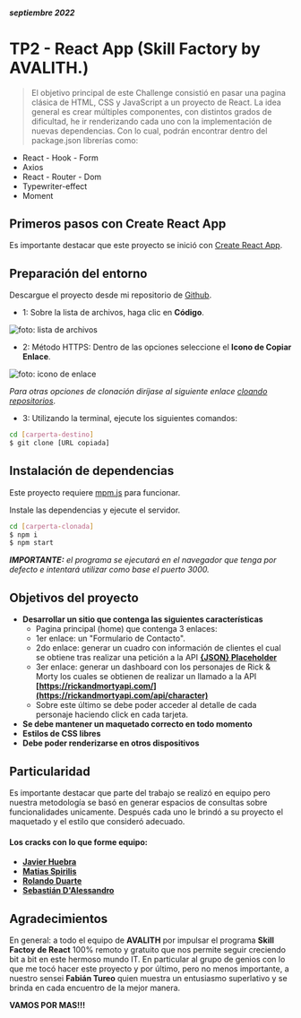 ##### septiembre 2022
# TP2 - React App (Skill Factory by AVALITH.)

> El objetivo principal de este Challenge consistió en pasar una pagina clásica de HTML, CSS y JavaScript a un proyecto de React. La idea general es crear múltiples componentes, con distintos grados de dificultad, he ir renderizando cada uno con la implementación de nuevas dependencias. Con lo cual, podrán encontrar dentro del package.json librerías como:
- React - Hook - Form
- Axios
- React - Router - Dom
- Typewriter-effect
- Moment


## Primeros pasos con Create React App

Es importante destacar que este proyecto se inició con [Create React App](https://github.com/facebook/create-react-app).

## Preparación del entorno

Descargue el proyecto desde mi repositorio de  [Github](https://github.com/SebaDAlessandro/tp1-skillfactory-react).

- 1: Sobre la lista de archivos, haga clic en **Código**.

![foto: lista de archivos](https://docs.github.com/assets/cb-20363/images/help/repository/code-button.png)

- 2: Método HTTPS: Dentro de las opciones seleccione el **Icono de Copiar Enlace**.

![foto: icono de enlace](https://docs.github.com/assets/cb-33207/images/help/repository/https-url-clone-cli.png)

*Para otras opciones de clonación diríjase al siguiente enlace [cloando repositorios](https://docs.github.com/es/repositories/creating-and-managing-repositories/cloning-a-repository)*.

- 3: Utilizando la terminal, ejecute los siguientes comandos:

```sh
cd [carperta-destino]
$ git clone [URL copiada]
```

## Instalación de dependencias

Este proyecto requiere [mpm.js](https://www.npmjs.com/) para funcionar.

Instale las dependencias y ejecute el servidor.

```sh
cd [carperta-clonada]
$ npm i
$ npm start
```

**_IMPORTANTE:_** *el programa se ejecutará en el navegador que tenga por defecto e intentará utilizar como base el puerto 3000.*

## Objetivos del proyecto

- **Desarrollar un sitio que contenga las siguientes características**
    - Pagina principal (home) que contenga 3 enlaces:
    - 1er enlace: un "Formulario de Contacto".
    - 2do enlace: generar un cuadro con información de clientes el cual se obtiene tras realizar una petición a la API **[{JSON} Placeholder](https://jsonplaceholder.typicode.com/users)**
    - 3er enlace: generar un dashboard con los personajes de Rick & Morty los cuales se obtienen de realizar un llamado a la API **[https://rickandmortyapi.com/](https://rickandmortyapi.com/api/character)**
    - Sobre este último se debe poder acceder al detalle de cada personaje haciendo click en cada tarjeta.
- **Se debe mantener un maquetado correcto en todo momento**
- **Estilos de CSS libres**
- **Debe poder renderizarse en otros dispositivos**

## Particularidad

Es importante destacar que parte del trabajo se realizó en equipo pero nuestra metodología se basó en generar espacios de consultas sobre funcionalidades unicamente. Después cada uno le brindó a su proyecto el maquetado y el estilo que consideró adecuado.

#### Los cracks con lo que forme equipo:
- **[Javier Huebra](https://www.linkedin.com/in/javieremanuelhuebra/)**
- **[Matias Spirilis](https://www.linkedin.com/in/matias-spirilis/)**
- **[Rolando Duarte](https://www.linkedin.com/in/rolando-ramon-duarte-93116b17a/)**
- **[Sebastián D'Alessandro](https://www.linkedin.com/in/sebadalessandro/)**

## Agradecimientos

En general: a todo el equipo de **AVALITH** por impulsar el programa **Skill Factoy de React** 100% remoto y gratuito que nos permite seguir creciendo bit a bit en este hermoso mundo IT.
En particular al grupo de genios con lo que me tocó hacer este proyecto y por último, pero no menos importante, a nuestro sensei **Fabián Tureo** quien muestra un entusiasmo superlativo y se brinda en cada encuentro de la mejor manera.

**VAMOS POR MAS!!!**
